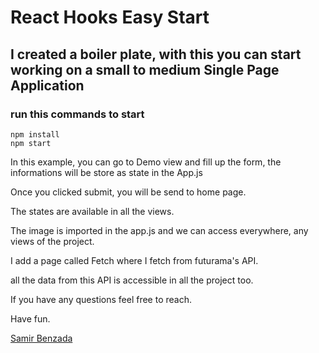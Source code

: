 # React Hooks Easy Start

## I created a boiler plate, with this you can start working on a small to medium Single Page Application

### run this commands to start
```
npm install
npm start
```


In this example, you can go to Demo view and fill up the form, the informations will be store as state in the App.js 

Once you clicked submit, you will be send to home page.

The states are available in all the views.

The image is imported in the app.js and we can access everywhere, any views of the project.

I add a page called Fetch where I fetch from futurama's API.

all the data from this API is accessible in all the project too.

If you have any questions feel free to reach.

Have fun.


[Samir Benzada](https://github.com/samirbenzada)